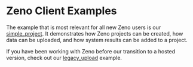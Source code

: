 # Zeno Client Examples

The example that is most relevant for all new Zeno users is our [simple_project](./simple_project.ipynb). It demonstrates how Zeno projects can be created, how data can be uploaded, and how system results can be added to a project.

If you have been working with Zeno before our transition to a hosted version, check out our [legacy_upload](./legacy_upload.ipynb) example.
